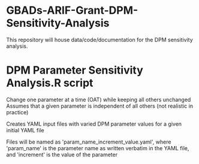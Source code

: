 # GBADs-ARIF-Grant-DPM-Sensitivity-Analysis

This repository will house data/code/documentation for the DPM sensitivity analysis.

# DPM Parameter Sensitivity Analysis.R script

Change one parameter at a time (OAT) while keeping all others unchanged
Assumes that a given parameter is independent of all others (not realistic in practice)

Creates YAML input files with varied DPM parameter values for a given initial YAML file

Files will be named as 'param_name_increment_value.yaml', where 'param_name' is the parameter name as written verbatim in the YAML file, and 'increment' is the value of the parameter

